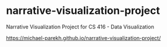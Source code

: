 # narrative-visualization-project
 Narrative Visualization Project for CS 416 - Data Visualization

https://michael-parekh.github.io/narrative-visualization-project/
